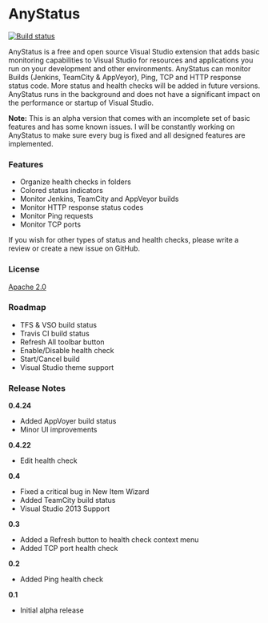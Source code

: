 # AnyStatus

[![Build status](https://ci.appveyor.com/api/projects/status/t7j7rnnci6lvv8jl?svg=true)](https://ci.appveyor.com/project/AlonAmsalem/anystatus)

AnyStatus is a free and open source Visual Studio extension that adds basic monitoring capabilities to Visual Studio for resources and applications you run on your development and other environments. AnyStatus can monitor Builds (Jenkins, TeamCity & AppVeyor), Ping, TCP and HTTP response status code. More status and health checks will be added in future versions. AnyStatus runs in the background and does not have a significant impact on the performance or startup of Visual Studio.

**Note:** This is an alpha version that comes with an incomplete set of basic features and has some known issues. I will be constantly working on AnyStatus to make sure every bug is fixed and all designed features are implemented.

### Features 

* Organize health checks in folders
* Colored status indicators
* Monitor Jenkins, TeamCity and AppVeyor builds
* Monitor HTTP response status codes
* Monitor Ping requests
* Monitor TCP ports

If you wish for other types of status and health checks, please write a review or create a new issue on GitHub.

### License

[Apache 2.0](https://github.com/AlonAm/AnyStatus/blob/master/LICENSE)

### Roadmap

* TFS & VSO build status
* Travis CI build status
* Refresh All toolbar button
* Enable/Disable health check
* Start/Cancel build
* Visual Studio theme support

### Release Notes

**0.4.24**
- Added AppVoyer build status
- Minor UI improvements

**0.4.22**
- Edit health check

**0.4**
- Fixed a critical bug in New Item Wizard
- Added TeamCity build status
- Visual Studio 2013 Support

**0.3**
- Added a Refresh button to health check context menu
- Added TCP port health check

**0.2**
- Added Ping health check

**0.1**
- Initial alpha release


